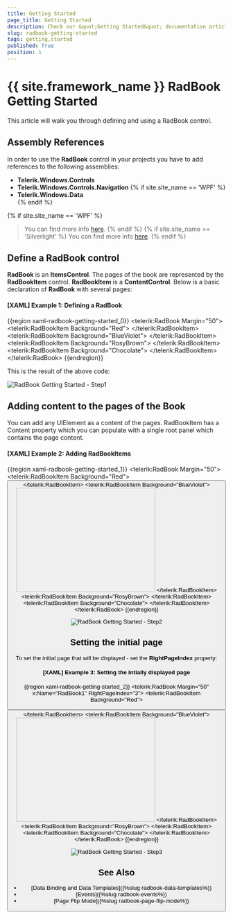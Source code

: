 ```yaml
---
title: Getting Started
page_title: Getting Started
description: Check our &quot;Getting Started&quot; documentation article for the RadBook {{ site.framework_name }} control.
slug: radbook-getting-started
tags: getting,started
published: True
position: 1
---
```


# {{ site.framework_name }} RadBook Getting Started

This article will walk you through defining and using a RadBook control.

## Assembly References

In order to use the __RadBook__ control in your projects you have to add references to the following assemblies:  
* __Telerik.Windows.Controls__
* __Telerik.Windows.Controls.Navigation__ 
{% if site.site_name == 'WPF' %}
* __Telerik.Windows.Data__  
{% endif %}

{% if site.site_name == 'WPF' %}
>You can find more info [here](http://www.telerik.com/help/wpf/installation-installing-controls-dependencies-wpf.html).
{% endif %}
{% if site.site_name == 'Silverlight' %}
>You can find more info [here](http://www.telerik.com/help/silverlight/installation-installing-controls-dependencies.html).
{% endif %}

## Define a RadBook control

__RadBook__ is an __ItemsControl__. The pages of the book are represented by the __RadBookItem__ control. __RadBookItem__ is a __ContentControl__. Below is a basic declaration of __RadBook__ with several pages:

#### __[XAML] Example 1: Defining a RadBook__  
{{region xaml-radbook-getting-started_0}}
	<telerik:RadBook Margin="50">
		<telerik:RadBookItem Background="Red">
			<TextBlock Text="Page 1" FontSize="36"/>
		</telerik:RadBookItem>
		<telerik:RadBookItem Background="BlueViolet">
			<TextBlock Text="Page 2" HorizontalAlignment="Right" FontSize="36"/>
		</telerik:RadBookItem>
		<telerik:RadBookItem Background="RosyBrown">
			<TextBlock Text="Page 3" FontSize="36"/>
		</telerik:RadBookItem>
		<telerik:RadBookItem Background="Chocolate">
			<TextBlock Text="Page 4" HorizontalAlignment="Right" FontSize="36"/>
		</telerik:RadBookItem>
	</telerik:RadBook>
{{endregion}}

This is the result of the above code:

![RadBook Getting Started - Step1](images/book_step1.png)

## Adding content to the pages of the Book

You can add any UIElement as a content of the pages. RadBookItem has a Content property which you can populate with a single root panel which contains the page content.

#### __[XAML] Example 2: Adding RadBookItems__  
{{region xaml-radbook-getting-started_1}}
	<telerik:RadBook Margin="50">
		<telerik:RadBookItem Background="Red">
			<StackPanel>
				<TextBlock Text="Page 1" FontSize="36"/>
				<Button Content="Click Me"/>
			</StackPanel>
		</telerik:RadBookItem>
		<telerik:RadBookItem Background="BlueViolet">
			<StackPanel>
				<TextBlock Text="Page 2" HorizontalAlignment="Right" FontSize="36"/>
				<Image Source="Koala.jpg" Width="320" Height="240"/>
			</StackPanel>
		</telerik:RadBookItem>
		<telerik:RadBookItem Background="RosyBrown">
			<TextBlock Text="Page 3" FontSize="36"/>
		</telerik:RadBookItem>
		<telerik:RadBookItem Background="Chocolate">
			<TextBlock Text="Page 4" HorizontalAlignment="Right" FontSize="36"/>
		</telerik:RadBookItem>
	</telerik:RadBook>
{{endregion}}

![RadBook Getting Started - Step2](images/book_step2.png)

## Setting the initial page

To set the initial page that will be displayed - set the __RightPageIndex__ property:

#### __[XAML] Example 3: Setting the intially displayed page__  
{{region xaml-radbook-getting-started_2}}
	<telerik:RadBook Margin="50" x:Name="RadBook1" RightPageIndex="3">
		<telerik:RadBookItem Background="Red">
			<StackPanel>
				<TextBlock Text="Page 1" FontSize="36"/>
				<Button Content="Click Me"/>
			</StackPanel>
		</telerik:RadBookItem>
		<telerik:RadBookItem Background="BlueViolet">
			<StackPanel>
				<TextBlock Text="Page 2" HorizontalAlignment="Right" FontSize="36"/>
				<Image Source="Koala.jpg" Width="320" Height="240"/>
			</StackPanel>
		</telerik:RadBookItem>
		<telerik:RadBookItem Background="RosyBrown">
			<TextBlock Text="Page 3" FontSize="36"/>
		</telerik:RadBookItem>
		<telerik:RadBookItem Background="Chocolate">
			<TextBlock Text="Page 4" HorizontalAlignment="Right" FontSize="36"/>
		</telerik:RadBookItem>
	</telerik:RadBook>
{{endregion}}

![RadBook Getting Started - Step3](images/book_step3.png)

## See Also
 * [Data Binding and Data Templates]({%slug radbook-data-templates%})
 * [Events]({%slug radbook-events%})
 * [Page Flip Mode]({%slug radbook-page-flip-mode%})
